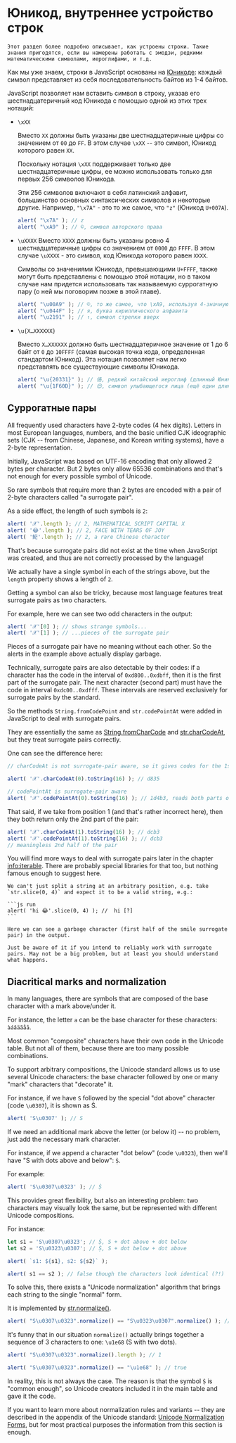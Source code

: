 
# Юникод, внутреннее устройство строк

```warn header="Глубокое погружение в тему"
Этот раздел более подробно описывает, как устроены строки. Такие знания пригодятся, если вы намерены работать с эмодзи, редкими математическими символами, иероглифами, и т.д.
```

Как мы уже знаем, строки в JavaScript основаны на [Юникоде](https://ru.wikipedia.org/wiki/Юникод): каждый символ представляет из себя последовательность байтов из 1-4 байтов.

JavaScript позволяет нам вставить символ в строку, указав его шестнадцатеричный код Юникода с помощью одной из этих трех нотаций:

- `\xXX`

    Вместо `XX` должны быть указаны две шестнадцатеричные цифры со значением от `00` до `FF`. В этом случае `\xXX` -- это символ, Юникод которого равен `XX`.

    Поскольку нотация `\xXX` поддерживает только две шестнадцатеричные цифры, ее можно использовать только для первых 256 символов Юникода.

    Эти 256 символов включают в себя латинский алфавит, большинство основных синтаксических символов и некоторые другие. Например, `"\x7A"` - это то же самое, что `"z"` (Юникод `U+007A`).

    ```js run
    alert( "\x7A" ); // z
    alert( "\xA9" ); // ©, символ авторского права
    ```

- `\uXXXX`
    Вместо `XXXX` должны быть указаны ровно 4 шестнадцатеричные цифры со значением от `0000` до `FFFF`. В этом случае `\uXXXX` - это символ, код Юникода которого равен `XXXX`.

    Символы со значениями Юникода, превышающими `U+FFFF`, также могут быть представлены с помощью этой нотации, но в таком случае нам придется использовать так называемую суррогатную пару (о ней мы поговорим позже в этой главе).
    
    ```js run
    alert( "\u00A9" ); // ©, то же самое, что \xA9, используя 4-значную шестнадцатеричную нотацию
    alert( "\u044F" ); // я, буква кириллического алфавита
    alert( "\u2191" ); // ↑, символ стрелки вверх
    ```

- `\u{X…XXXXXX}`

    Вместо `X…XXXXXX` должно быть шестнадцатеричное значение от 1 до 6 байт от `0` до `10FFFF` (самая высокая точка кода, определенная стандартом Юникод). Эта нотация позволяет нам легко представлять все существующие символы Юникода.

    ```js run
    alert( "\u{20331}" ); // 佫, редкий китайский иероглиф (длинный Юникод)
    alert( "\u{1F60D}" ); // 😍, символ улыбающегося лица (ещё один длинный Юникод)
    ```

## Суррогатные пары

All frequently used characters have 2-byte codes (4 hex digits). Letters in most European languages, numbers, and the basic unified CJK ideographic sets (CJK -- from Chinese, Japanese, and Korean writing systems), have a 2-byte representation.

Initially, JavaScript was based on UTF-16 encoding that only allowed 2 bytes per character. But 2 bytes only allow 65536 combinations and that's not enough for every possible symbol of Unicode.

So rare symbols that require more than 2 bytes are encoded with a pair of 2-byte characters called "a surrogate pair".

As a side effect, the length of such symbols is `2`:

```js run
alert( '𝒳'.length ); // 2, MATHEMATICAL SCRIPT CAPITAL X
alert( '😂'.length ); // 2, FACE WITH TEARS OF JOY
alert( '𩷶'.length ); // 2, a rare Chinese character
```

That's because surrogate pairs did not exist at the time when JavaScript was created, and thus are not correctly processed by the language!

We actually have a single symbol in each of the strings above, but the `length` property shows a length of `2`.

Getting a symbol can also be tricky, because most language features treat surrogate pairs as two characters.

For example, here we can see two odd characters in the output:

```js run
alert( '𝒳'[0] ); // shows strange symbols...
alert( '𝒳'[1] ); // ...pieces of the surrogate pair
```

Pieces of a surrogate pair have no meaning without each other. So the alerts in the example above actually display garbage.

Technically, surrogate pairs are also detectable by their codes: if a character has the code in the interval of `0xd800..0xdbff`, then it is the first part of the surrogate pair. The next character (second part) must have the code in interval `0xdc00..0xdfff`. These intervals are reserved exclusively for surrogate pairs by the standard.

So the methods `String.fromCodePoint` and `str.codePointAt` were added in JavaScript to deal with surrogate pairs.

They are essentially the same as [String.fromCharCode](mdn:js/String/fromCharCode) and [str.charCodeAt](mdn:js/String/charCodeAt), but they treat surrogate pairs correctly.

One can see the difference here:

```js run
// charCodeAt is not surrogate-pair aware, so it gives codes for the 1st part of 𝒳:

alert( '𝒳'.charCodeAt(0).toString(16) ); // d835

// codePointAt is surrogate-pair aware
alert( '𝒳'.codePointAt(0).toString(16) ); // 1d4b3, reads both parts of the surrogate pair
```

That said, if we take from position 1 (and that's rather incorrect here), then they both return only the 2nd part of the pair:

```js run
alert( '𝒳'.charCodeAt(1).toString(16) ); // dcb3
alert( '𝒳'.codePointAt(1).toString(16) ); // dcb3
// meaningless 2nd half of the pair
```

You will find more ways to deal with surrogate pairs later in the chapter <info:iterable>. There are probably special libraries for that too, but nothing famous enough to suggest here.

````warn header="Takeaway: splitting strings at an arbitrary point is dangerous"
We can't just split a string at an arbitrary position, e.g. take `str.slice(0, 4)` and expect it to be a valid string, e.g.:

```js run
alert( 'hi 😂'.slice(0, 4) ); //  hi [?]
```

Here we can see a garbage character (first half of the smile surrogate pair) in the output.

Just be aware of it if you intend to reliably work with surrogate pairs. May not be a big problem, but at least you should understand what happens.
````

## Diacritical marks and normalization

In many languages, there are symbols that are composed of the base character with a mark above/under it.

For instance, the letter `a` can be the base character for these characters: `àáâäãåā`.

Most common "composite" characters have their own code in the Unicode table. But not all of them, because there are too many possible combinations.

To support arbitrary compositions, the Unicode standard allows us to use several Unicode characters: the base character followed by one or many "mark" characters that "decorate" it.

For instance, if we have `S` followed by the special "dot above" character (code `\u0307`), it is shown as Ṡ.

```js run
alert( 'S\u0307' ); // Ṡ
```

If we need an additional mark above the letter (or below it) -- no problem, just add the necessary mark character.

For instance, if we append a character "dot below" (code `\u0323`), then we'll have "S with dots above and below": `Ṩ`.

For example:

```js run
alert( 'S\u0307\u0323' ); // Ṩ
```

This provides great flexibility, but also an interesting problem: two characters may visually look the same, but be represented with different Unicode compositions.

For instance:

```js run
let s1 = 'S\u0307\u0323'; // Ṩ, S + dot above + dot below
let s2 = 'S\u0323\u0307'; // Ṩ, S + dot below + dot above

alert( `s1: ${s1}, s2: ${s2}` );

alert( s1 == s2 ); // false though the characters look identical (?!)
```

To solve this, there exists a "Unicode normalization" algorithm that brings each string to the single "normal" form.

It is implemented by [str.normalize()](mdn:js/String/normalize).

```js run
alert( "S\u0307\u0323".normalize() == "S\u0323\u0307".normalize() ); // true
```

It's funny that in our situation `normalize()` actually brings together a sequence of 3 characters to one: `\u1e68` (S with two dots).

```js run
alert( "S\u0307\u0323".normalize().length ); // 1

alert( "S\u0307\u0323".normalize() == "\u1e68" ); // true
```

In reality, this is not always the case. The reason is that the symbol `Ṩ` is "common enough", so Unicode creators included it in the main table and gave it the code.

If you want to learn more about normalization rules and variants -- they are described in the appendix of the Unicode standard: [Unicode Normalization Forms](https://www.unicode.org/reports/tr15/), but for most practical purposes the information from this section is enough.
